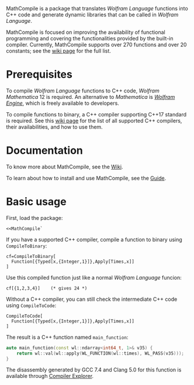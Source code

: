 MathCompile is a package that translates *Wolfram Language* functions into C++ code and generate dynamic libraries that can be called in *Wolfram Language*.

MathCompile is focused on improving the availability of functional programming and covering the functionalities provided by the built-in compiler. Currently, MathCompile supports over 270 functions and over 20 constants; see the [wiki page](https://github.com/njpipeorgan/MathCompile/wiki/Compilable-Functions) for the full list. 

# Prerequisites

To compile *Wolfram Language* functions to C++ code, *Wolfram Mathematica* 12 is required. An alternative to *Mathematica* is [*Wolfram Engine*](https://www.wolfram.com/engine/), which is freely available to developers.

To compile functions to binary, a C++ compiler supporting C++17 standard is required. See this [wiki page](https://github.com/njpipeorgan/MathCompile/wiki/Prerequisites-for-C-Compiler) for the list of all supported C++ compilers, their availabilities, and how to use them. 

# Documentation

To know more about MathCompile, see the [Wiki](https://github.com/njpipeorgan/MathCompile/wiki).

To learn about how to install and use MathCompile, see the [Guide](https://github.com/njpipeorgan/MathCompile/wiki/Guide).

# Basic usage

First, load the package:
```
<<MathCompile`
```
If you have a supported C++ compiler, compile a function to binary using `CompileToBinary`:
```
cf=CompileToBinary[
  Function[{Typed[x,{Integer,1}]},Apply[Times,x]]
]
```
Use this compiled function just like a normal *Wolfram Language* funcion:
```
cf[{1,2,3,4}]    (* gives 24 *)
```

Without a C++ compiler, you can still check the intermediate C++ code using `CompileToCode`:
```
CompileToCode[
  Function[{Typed[x,{Integer,1}]},Apply[Times,x]]
]
```
The result is a C++ function named `main_function`:
```c++
auto main_function(const wl::ndarray<int64_t, 1>& v35) {
    return wl::val(wl::apply(WL_FUNCTION(wl::times), WL_PASS(v35)));
}
```
The disassembly generated by GCC 7.4 and Clang 5.0 for this function is available through [Compiler Explorer](https://godbolt.org/z/tElm9M).
